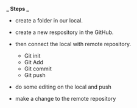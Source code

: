**_ Steps _**

- create a folder in our local.
- create a new respository in the GitHub.
- then connect the local with remote repository.

  - Git init
  - Git Add
  - Git commit
  - Git push


- do some editing on the local and push
- make a change to the remote repository






